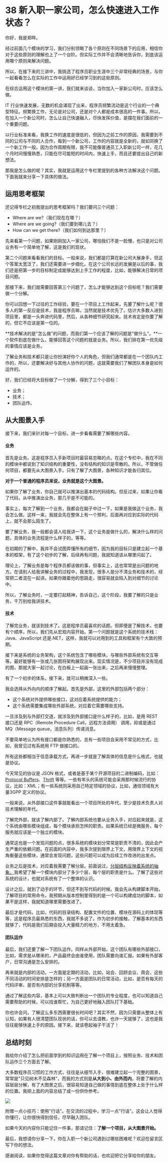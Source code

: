 # 38 新入职一家公司，怎么快速进入工作状态？

你好，我是郑晔。

经过前面几个模块的学习，我们分别领略了各个原则在不同场景下的应用，相信你对于这些原则的理解也上了一个台阶。但实际工作并不会清晰地告诉你，到底该运用哪个原则来解决问题。

所以，在接下来的三讲中，我挑选了程序员职业生涯中三个非常经典的场景，与你一起看看怎么在实际的工作中运用好已经学习到的这些原则。

在综合运用这个模块的第一讲，我们就来谈谈，当你加入一家新公司时，应该怎么做。

IT
行业快速发展，无数的机会涌现了出来，程序员频繁流动是这个行业的一个典型特征。频繁换工作，无论是对公司，还是对个人都是成本很高的一件事。所以，在加入一个新公司时，怎么让自己快速融入，尽快发挥价值，是摆在我们面前的一个重要问题。

以行业标准来看，我换工作的速度是很低的，但因为之前工作的原因，我需要到不同的公司与不同的人合作，每到一个新公司，工作的内容就是全新的，就如同换了一个新工作一般。因为合作周期有限，我不可能像普通员工入职新公司一样，花几个月时间慢慢熟悉，只能在尽可能短的时间内，快速上手，而且还要提出自己的新想法。

那我是怎么做的呢？其实，我就是运用这个专栏里提到的各种方法解决这个问题。下面我就来分享一下具体的做法。

## 运用思考框架

还记得专栏之初我提出的思考框架吗？我们要问三个问题：

-   Where are we?（我们现在在哪？）
-   Where are we going?（我们要到哪儿去？）
-   How can we get there?（我们如何到达那里？）

先来看第一个问题，如果刚刚加入一家公司，哪怕我们不是一脸懵，也只是对公司业务有一个简单地了解，这是我们的现状。

第二个问题来看看我们的目标。一般来说，我们都是打算在新公司大展身手，但这个答案太宽泛了，我们还需要进一步细化。在这个公司长远的发展是以后的事，我们还是把第一步的目标制定成能够达到上手工作的程度，比如，能够解决日常的项目问题。

那接下来，我们就需要回答第三个问题了，怎么才能够达到这个目标呢？我们需要做一个分解。

你可以回想一下过往的工作经验，要在一个项目上工作起来，先要了解什么呢？很多人的第一反应是技术，我是程序员嘛，当然就是技术优先了。估计大多数人进到项目里，都是一头奔进代码里，然后，从各种细节研究起来。技术肯定是你要了解的，但它不应该是第一位的。

**技术解决的是"怎么做"的问题，而我们第一个应该了解的问题是"做什么"。**一个软件到底在做什么，能够回答这个问题的就是业务。所以，我们排在第一优先级的事情应该是业务。

了解业务和技术都只是让你扮演好你个人的角色，但我们通常都是在一个团队内工作的，所以，还要解决好与其他人协作的问题，这就需要我们了解团队本身是如何运作的。

好，我们已经将大目标做了一个分解，得到了三个小目标：

-   业务；
-   技术；
-   团队运作。

## 从大图景入手

接下来，我们来针对每一个目标，进一步看看需要了解哪些内容。

#### 业务

首先是业务。这是程序员入手新项目时最容易忽略的点。在这个专栏中，我在不同的模块中都说到了知识结构的重要性，没有结构的知识是零散的。所以，不管做任何项目，都要先从大图景入手。只有了解了大图景，各种知识才能各归其位。

**对于一个普通的程序员来说，业务就是这个大图景。**

如果你了解了业务，你自己就可以推演出基本的代码结构。但反过来，如果让你看了代码，从中推演出业务，那几乎是不可能的。

事实上，每次了解到一个业务，我都会在脑子中过一下，如果是我做这个业务，我会怎么做。这样一来，我就会先在整体上有一个预判，后面再对应到实际的代码上，就不会那么陌生了。

要了解业务，我一般都会请人给我讲一下，这个业务是做什么的，解决什么样的问题，具体的业务流程是什么样子的，等等。

在初期的了解中，我并不会试图弄懂所有的细节，因为我的目标只是建立起一个基本的框架，有了这个初步的了解，后续再有问题，我就知道该从哪里问起了。

理论上，了解业务是每个程序员都该做的事，但事实上，这也常常是出问题的地方。在请别人给我讲解业务的过程中，我发现，很多人是分不清业务和技术的，经常把二者混在一起讲。如果你跟着他的思路走，很容易就会陷入到对细节的讨论中。

所以，了解业务时，一定要打起精神，告诉自己，这个阶段，我要了解的只是业务，千万别给我讲技术。

#### 技术

了解完业务，就该到技术了。这是程序员最喜欢的话题。但即便是了解技术，也要有个顺序，所以，我们先从宏观内容开始。第一个问题就是这个系统的技术栈：Java、JavaScript
还是.NET，这样，我就可以对用到的工具和框架有个大致的预期。

接下来是系统的业务架构，这个系统包含了哪些模块，与哪些外部系统有交互等等。最好能够有一张或几张图将架构展现出来。现实情况是，不少项目并没有现成的图，那就大家一起讨论，在白板上一起画一张出来，之后再来慢慢整理。

有了一个初步的体系，接下来，就可以稍微深入一些。

我会选择从外向内的顺序了解起。首先是外部，这里的外部包括两个部分：

-   这个系统对外提供哪些接口，这对应着系统提供的能力；
-   这个系统需要集成哪些外部系统，对应着它需要哪些支持。

一旦涉及到与外部打交道，就涉及到外部接口是什么样子的，比如，是用 REST
接口还是 RPC（Remote Procedure Call，远程方法调用） 调用，抑或是通过
MQ（Message queue，消息队列）传递消息。

不要简单地认为所有接口都是你熟悉的，总有一些项目会采用不常见的方式，比如，我曾见过有系统用
FTP 做接口的。

所有这些都相当于信息承载方式，再进一步就是了解具体的信息是什么格式，也就是协议。

今天常见的协议是 JSON
格式，或者是基于某个开源项目的二进制编码，比如：[Protocol
Buffers](https://developers.google.com/protocol-buffers/)、[Thrift](http://thrift.apache.org)
等等。一些有年头的系统可能会采用那时候流行的协议，比如：XML；有一些系统则采用自己特定领域的协议，比如，通信领域有大量3GPP
定义的协议。

一般来说，从外部接口这件事就能看出一个项目所处的年代，至少是技术负责人对技术理解的年代。

了解完外部，就该了解内部了。了解内部系统也要从业务入手，对应起来就是，这个系统由哪些模块组成，每个模块承担怎样的职责。如果系统已经是微服务，每个服务就应该是一个独立的模块。

通常这也是一个发现问题的点，很多系统的模块划分常常是职责不清的，因此会产生严重的依赖问题。在前面的内容中，我多次提到限界上下文，用限界上下文的视角衡量这些模块，通常会发现问题，这些问题可以成为后续工作改进的出发点。

业务之后是技术，对应着我需要了解分层。前面说过，[分层结构反映着系统的抽象。](http://time.geekbang.org/column/article/88309)我希望了解一个模块内部分了多少个层，每个层的职责是什么。了解了这些对系统的设计，也就对系统有了一个整体的认识。

设计之后，就到了动手的环节，但还不到写代码的时候。我会先从构建脚本开始，了解项目的常用命令。我预期从版本控制里得到的是一个可以构建成功的脚本，如果不是这样，我就知道哪里需要改进了。

最后才是代码，比如，代码的目录结构、配置文件的位置、模块在源码上的体现等等，这是程序员最熟悉的东西，我就不多说了。作为初步的接触，了解基本的东西就够了，代码是我们后期会投入大量精力的地方，不用太着急。

#### 团队运作

最后，我们还要了解一下团队运作。同样从外部开始，这个团队有哪些外部接口，比如，需求是从哪来的，产品最终会由谁使用，团队需要向谁汇报。如果有外部客户，日常沟通是怎么安排的。

再来就是内部的活动，一方面是定期的活动，比如，站会、回顾会议、周会，这些不同活动的时间安排是怎样的；另一方面是团队的日常活动，比如，是否有每天的代码评审、是否有内部的分享机制等等。

通过了解这些内容，基本上可以大致判断出一个团队的专业程度，也可以知道自己需要帮助的时候，可以找谁帮忙，为自己更好地融入团队打下基础。

你也许会问，了解这么多东西需要很长时间吧？其实不然，因为只需要从整体上有认知，如果有人很清楚团队现状的话，你可以去请教，也许一天就够了，这也是我往往能够快速上手的原因。接下来，就该卷起袖子干活了！

## 总结时刻

我给你介绍了怎么把前面学到的知识运用在了解一个项目上，按照业务、技术和团队运作三个方面去了解。

大多数程序员习惯的工作方式，往往是从细节入手，很难建立起一个完整的图景，常常是"只见树木不见森林"，而我的方式则是**从大到小、由外而内**，将要了解的内容层层分解，有了大图景之后，很容易知道自己做的事情到底在整体上处于什么样的位置。我把上面的内容总结了成一份供你参考。

![](assets/5a31b14bff2a4f3cac5d8c79c022391f.jpg)

附赠一点小技巧：使用"行话"。在交流的过程中，学习一点"行话"。这会让人觉得你懂行，让你很快得到信任，尽早融入团队。

如果今天的内容你只能记住一件事，那请记住：**了解一个项目，从大图景开始。**

最后，我想请你分享一下，你在入职一个新公司遇到过哪些困难呢？欢迎在留言区写下你的想法。

感谢阅读，如果你觉得这篇文章对你有帮助的话，也欢迎把它分享给你的朋友。
